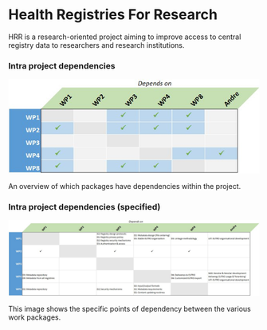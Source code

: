 # Health Registries For Research

HRR is a research-oriented project aiming to improve access to central registry data to researchers and research institutions.


### Intra project dependencies

![Dependencies](https://github.com/hrrno/hrr/blob/master/dependency_splash.jpg)

An overview of which packages have dependencies within the project.


### Intra project dependencies (specified)

![Specified dependencies](https://github.com/hrrno/hrr/blob/master/dependency_specified.jpg)

This image shows the specific points of dependency between the various work packages.